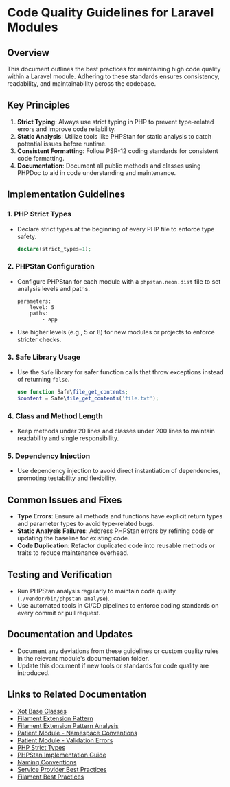 # Code Quality Guidelines for Laravel Modules

## Overview
This document outlines the best practices for maintaining high code quality within a Laravel module. Adhering to these standards ensures consistency, readability, and maintainability across the codebase.

## Key Principles
1. **Strict Typing**: Always use strict typing in PHP to prevent type-related errors and improve code reliability.
2. **Static Analysis**: Utilize tools like PHPStan for static analysis to catch potential issues before runtime.
3. **Consistent Formatting**: Follow PSR-12 coding standards for consistent code formatting.
4. **Documentation**: Document all public methods and classes using PHPDoc to aid in code understanding and maintenance.

## Implementation Guidelines
### 1. PHP Strict Types
- Declare strict types at the beginning of every PHP file to enforce type safety.
  ```php
  declare(strict_types=1);
  ```

### 2. PHPStan Configuration
- Configure PHPStan for each module with a `phpstan.neon.dist` file to set analysis levels and paths.
  ```neon
  parameters:
      level: 5
      paths:
          - app
  ```
- Use higher levels (e.g., 5 or 8) for new modules or projects to enforce stricter checks.

### 3. Safe Library Usage
- Use the `Safe` library for safer function calls that throw exceptions instead of returning `false`.
  ```php
  use function Safe\file_get_contents;
  $content = Safe\file_get_contents('file.txt');
  ```

### 4. Class and Method Length
- Keep methods under 20 lines and classes under 200 lines to maintain readability and single responsibility.

### 5. Dependency Injection
- Use dependency injection to avoid direct instantiation of dependencies, promoting testability and flexibility.

## Common Issues and Fixes
- **Type Errors**: Ensure all methods and functions have explicit return types and parameter types to avoid type-related bugs.
- **Static Analysis Failures**: Address PHPStan errors by refining code or updating the baseline for existing code.
- **Code Duplication**: Refactor duplicated code into reusable methods or traits to reduce maintenance overhead.

## Testing and Verification
- Run PHPStan analysis regularly to maintain code quality (`./vendor/bin/phpstan analyse`).
- Use automated tools in CI/CD pipelines to enforce coding standards on every commit or pull request.

## Documentation and Updates
- Document any deviations from these guidelines or custom quality rules in the relevant module's documentation folder.
- Update this document if new tools or standards for code quality are introduced.

## Links to Related Documentation
- [Xot Base Classes](../Xot/docs/XOT_BASE_CLASSES.md)
- [Filament Extension Pattern](../../Notify/docs/FILAMENT_EXTENSION_PATTERN.md)
- [Filament Extension Pattern Analysis](../../Notify/docs/FILAMENT_EXTENSION_PATTERN_ANALYSIS.md)
- [Patient Module - Namespace Conventions](../../Patient/docs/NAMESPACE_CONVENTIONS.md)
- [Patient Module - Validation Errors](../../Patient/docs/VALIDATION_ERRORS.md)
- [PHP Strict Types](./PHP-STRICT-TYPES.md)
- [PHPStan Implementation Guide](./PHPSTAN-IMPLEMENTATION-GUIDE.md)
- [Naming Conventions](./NAMING-CONVENTIONS.md)
- [Service Provider Best Practices](./SERVICE-PROVIDER-BEST-PRACTICES.md)
- [Filament Best Practices](./FILAMENT-BEST-PRACTICES.md)
